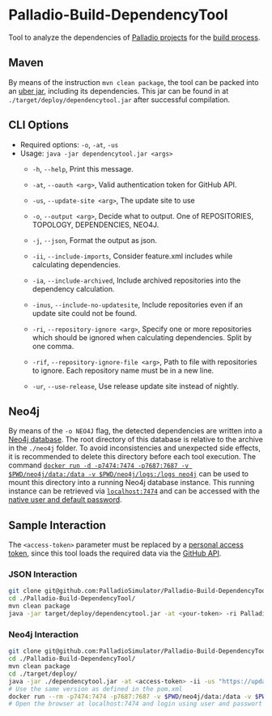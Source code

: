 # Palladio-Build-DependencyTool
Tool to analyze the dependencies of [Palladio projects](https://www.palladio-simulator.com/) for the [build process](https://build.palladio-simulator.com/).

## Maven
By means of the instruction `mvn clean package`, the tool can be packed into an [uber jar](https://maven.apache.org/plugins/maven-shade-plugin/), including its dependencies. This jar can be found in at `./target/deploy/dependencytool.jar` after successful compilation.

## CLI Options
* Required options: `-o`, `-at`, `-us`
* Usage: `java -jar dependencytool.jar <args>`
    * `-h`, `--help`, Print this message.

    * `-at`, `--oauth <arg>`, Valid authentication token for GitHub API.
    * `-us`, `--update-site <arg>`, The update site to use
    * `-o`, `--output <arg>`, Decide what to output. One of REPOSITORIES, TOPOLOGY, DEPENDENCIES, NEO4J.

    * `-j`, `--json`, Format the output as json.

    * `-ii`, `--include-imports`, Consider feature.xml includes while calculating dependencies.
    * `-ia`, `--include-archived`, Include archived repositories into the dependency calculation.
    * `-inus`, `--include-no-updatesite`, Include repositories even if an update site could not be found.
    * `-ri`, `--repository-ignore <arg>`, Specify one or more repositories which should be ignored when calculating dependencies. Split by one comma.
    * `-rif`, `--repository-ignore-file <arg>`, Path to file with repositories to ignore. Each repository name must be in a new line.
    * `-ur`, `--use-release`, Use release update site instead of nightly.

## Neo4j
By means of the `-o NEO4J` flag, the detected dependencies are written into a [Neo4j database](https://neo4j.com/). The root directory of this database is relative to the archive in the `./neo4j` folder. To avoid inconsistencies and unexpected side effects, it is recommended to delete this directory before each tool execution. The command [`docker run -d -p7474:7474 -p7687:7687 -v $PWD/neo4j/data:/data -v $PWD/neo4j/logs:/logs neo4j`](https://neo4j.com/developer/docker/) can be used to mount this directory into a running Neo4j database instance. This running instance can be retrieved via [`localhost:7474`](http://localhost:7474/) and can be accessed with the [native user and default password](https://neo4j.com/docs/operations-manual/current/configuration/set-initial-password/).

## Sample Interaction
The `<access-token>` parameter must be replaced by a [personal access token](https://docs.github.com/en/github/authenticating-to-github/creating-a-personal-access-token), since this tool loads the required data via the [GitHub API](https://docs.github.com/en/rest).

### JSON Interaction
```bash
git clone git@github.com:PalladioSimulator/Palladio-Build-DependencyTool.git
cd ./Palladio-Build-DependencyTool/
mvn clean package
java -jar target/deploy/dependencytool.jar -at <your-token> -ri Palladio-Build-UpdateSite -ii -us "https://updatesite.palladio-simulator.com/" -o topology -j PalladioSimulator
```

### Neo4j Interaction
```bash
git clone git@github.com:PalladioSimulator/Palladio-Build-DependencyTool.git
cd ./Palladio-Build-DependencyTool/
mvn clean package
cd ./target/deploy/
java -jar ./dependencytool.jar -at <access-token> -ii -us "https://updatesite.palladio-simulator.com/" -o NEO4J PalladioSimulator
# Use the same version as defined in the pom.xml
docker run --rm -p7474:7474 -p7687:7687 -v $PWD/neo4j/data:/data -v $PWD/neo4j/logs:/logs neo4j:4.4.19
# Open the browser at localhost:7474 and login using user and passwort `neo4j`
```
